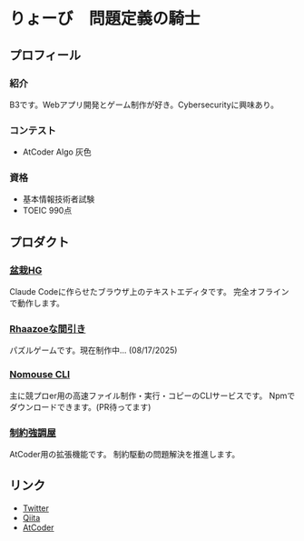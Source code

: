 # りょーび　問題定義の騎士

## プロフィール

### 紹介

B3です。Webアプリ開発とゲーム制作が好き。Cybersecurityに興味あり。

### コンテスト

- AtCoder Algo 灰色

### 資格

- 基本情報技術者試験
- TOEIC 990点

## プロダクト

### [盆栽HG](https://trueryob.github.io/BonsaiHG/)

Claude Codeに作らせたブラウザ上のテキストエディタです。
完全オフラインで動作します。

### [Rhaazoeな間引き](https://unityroom.com/users/trueryob)

パズルゲームです。現在制作中... (08/17/2025)

### [Nomouse CLI](https://www.npmjs.com/package/nomouse-cli?activeTab=readme#nomouse-cli)

主に競プロer用の高速ファイル制作・実行・コピーのCLIサービスです。
Npmでダウンロードできます。(PR待ってます)

### [制約強調屋](https://greasyfork.org/en/scripts/541785-constraints-emphasizer)

AtCoder用の拡張機能です。
制約駆動の問題解決を推進します。

## リンク

- [Twitter](https://twitter.com/deep_nap_engine)
- [Qiita](https://qiita.com/TrueRyoB)
- [AtCoder](https://atcoder.jp/users/TrueRyoB)
